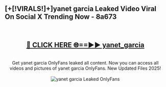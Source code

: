 <h2>[+[!VIRALS!]+]yanet garcia Leaked Video Viral On Social X Trending Now - 8a673</h2>
<br>
<div align="center">
<h2><a href="https://libra.edu.pl?yanet_garcia" rel="nofollow">🔴 CLICK HERE 🌐==►► yanet_garcia</a></h2>
<br>
Get yanet garcia OnlyFans leaked all content. Now you can access all videos and pictures of yanet garcia OnlyFans. New Updated Files 2025!
<br>
<br>
<a href="https://libra.edu.pl?yanet_garcia" rel="nofollow" data-target="animated-image.originalLink"><img src="https://i.ibb.co.com/WyWwxjT/player-gif2.gif" alt="yanet garcia Leaked OnlyFans" style="max-width: 100%; display: inline-block;" data-target="animated-image.originalImage"></a>
</div>
<br>